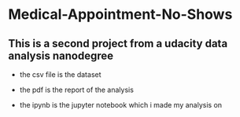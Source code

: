 # Medical-Appointment-No-Shows

## This is a second project from a udacity data analysis nanodegree

- the csv file is the dataset

- the pdf is the report of the analysis

- the ipynb is the jupyter notebook which i made my analysis on
